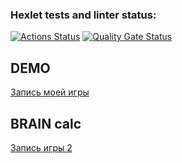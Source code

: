 ### Hexlet tests and linter status:
[![Actions Status](https://github.com/Perfectblue1710/frontend-project-44/actions/workflows/hexlet-check.yml/badge.svg)](https://github.com/Perfectblue1710/frontend-project-44/actions)
[![Quality Gate Status](https://sonarcloud.io/api/project_badges/measure?project=Perfectblue1710_frontend-project-44&metric=alert_status)](https://sonarcloud.io/summary/new_code?id=Perfectblue1710_frontend-project-44)
## DEMO
[Запись моей игры][def]

[def]: https://asciinema.org/connect/e1b2b7dc-77b8-4bec-8796-c72952ad805b

## BRAIN calc
[Запись игры 2](https://asciinema.org/connect/e1b2b7dc-77b8-4bec-8796-c72952ad805b)
